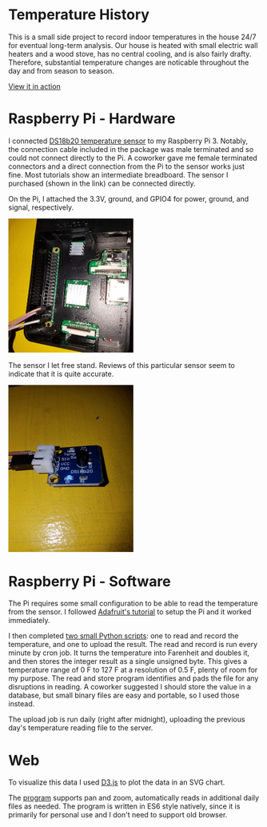 # Temperature History

This is a small side project to record indoor temperatures in the house 24/7 for eventual long-term analysis.  Our house is heated with small electric wall heaters and a wood stove, has no central cooling, and is also fairly drafty. Therefore, substantial temperature changes are noticable throughout the day and from season to season.

[View it in action](https://www.kolls.net/temperature)

# Raspberry Pi - Hardware

I connected [DS18b20 temperature sensor](https://www.amazon.com/gp/product/B013GB27HS/) to my Raspberry Pi 3. Notably, the connection cable included in the package was male terminated and so could not connect directly to the Pi.  A coworker gave me female terminated connectors and a direct connection from the Pi to the sensor works just fine.  Most tutorials show an intermediate breadboard.  The sensor I purchased (shown in the link) can be connected directly.

On the Pi, I attached the 3.3V, ground, and GPIO4 for power, ground, and signal, respectively.

<img src="img/rpi.jpg" width="250px">

The sensor I let free stand.  Reviews of this particular sensor seem to indicate that it is quite accurate.

<img src="img/sensor.jpg" width="250px">

# Raspberry Pi - Software

The Pi requires some small configuration to be able to read the temperature from the sensor.  I followed [Adafruit's tutorial](https://cdn-learn.adafruit.com/downloads/pdf/adafruits-raspberry-pi-lesson-11-ds18b20-temperature-sensing.pdf) to setup the Pi and it worked immediately. 

I then completed [two small Python scripts](pi/): one to read and record the temperature, and one to upload the result.  The read and record is run every minute by cron job.  It turns the temperature into Farenheit and doubles it, and then stores the integer result as a single unsigned byte.  This gives a temperature range of 0 F to 127 F at a resolution of 0.5 F, plenty of room for my purpose.  The read and store program identifies and pads the file for any disruptions in reading. A coworker suggested I should store the value in a database, but small binary files are easy and portable, so I used those instead.

The upload job is run daily (right after midnight), uploading the previous day's temperature reading file to the server.

# Web

To visualize this data I used [D3.js](https://d3js.org/) to plot the data in an SVG chart.  

The [program](web/) supports pan and zoom, automatically reads in additional daily files as needed.  The program is written in ES6 style natively, since it is primarily for personal use and I don't need to support old browser.
